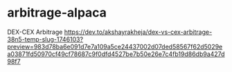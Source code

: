 # arbitrage-alpaca
DEX-CEX Arbitrage
https://dev.to/akshayrakheja/dex-vs-cex-arbitrage-38n5-temp-slug-1746103?preview=983d78ba6e091d7e7a109a5ce24437002d07ded58567f62d5029ea03871fd50970cf49cf78687c9f0dfd4527be7b50e26e7c4fb19d86db9a427d98f7
